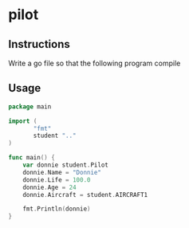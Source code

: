 # pilot
## Instructions

Write a go file so that the following program compile

## Usage

```go
package main

import (
       "fmt"
       student ".."
)

func main() {
	var donnie student.Pilot
	donnie.Name = "Donnie"
	donnie.Life = 100.0
	donnie.Age = 24
	donnie.Aircraft = student.AIRCRAFT1

	fmt.Println(donnie)
}
```

